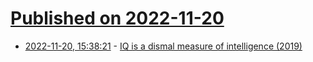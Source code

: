 # [Published on 2022-11-20](index.md)

* [2022-11-20, 15:38:21](https://news.ycombinator.com/item?id=33681732) - [IQ is a dismal measure of intelligence (2019)](https://supermemo.guru/wiki/IQ_is_a_dismal_measure_of_intelligence)
